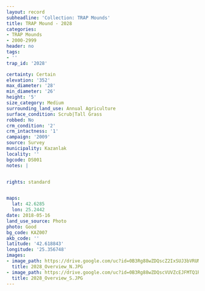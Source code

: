 ```yaml
---
layout: record
subheadline: 'Collection: TRAP Mounds'
title: TRAP Mound - 2028
categories:
- TRAP Mounds
- 2000-2999
header: no
tags:
- ''
trap_id: '2028'

certainty: Certain
elevation: '352'
max_diameter: '28'
min_diameter: '26'
height: '5'
size_category: Medium
surrounding_land_use: Annual Agriculture
surface_condition: Scrub|Tall Grass
robbed: No
crm_condition: '2'
crm_intactness: '1'
campaign: '2009'
source: Survey
municipality: Kazanlak
locality: ''
bgcode: DS001
notes: |


rights: standard


maps:
  lat: 42.6285
  lon: 25.2442
date: 2018-05-16
land_use_source: Photo
photo: Good
bg_code: KAZ007
akb_code: ''
latitude: '42.618843'
longitude: '25.356748'
images:
- image_path: https://drive.google.com/uc?id=0B3Rg88wZDQscZ2IxSUJ3bVRUMk0
  title: 2028_Overview_N.JPG
- image_path: https://drive.google.com/uc?id=0B3Rg88wZDQscVUVZcEJFMTQ1RkE
  title: 2028_Overview_S.JPG
---
```

